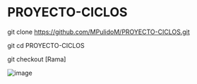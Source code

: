 # PROYECTO-CICLOS

git clone https://github.com/MPulidoM/PROYECTO-CICLOS.git

git cd PROYECTO-CICLOS

git checkout [Rama]

![image](https://user-images.githubusercontent.com/123812969/233790599-059e2bf9-73b7-4dcb-9fd0-93086c32bc94.png)
